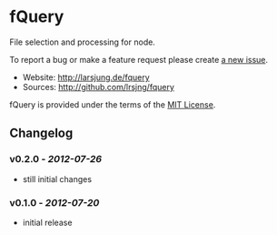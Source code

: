 # fQuery
File selection and processing for node.

To report a bug or make a feature request
please create [a new issue](http://github.com/lrsjng/fquery/issues/new).

* Website: <http://larsjung.de/fquery>
* Sources: <http://github.com/lrsjng/fquery>

fQuery is provided under the terms of the [MIT License](http://github.com/lrsjng/fquery/blob/develop/LICENSE.txt).


## Changelog


### v0.2.0 - *2012-07-26*

* still initial changes


### v0.1.0 - *2012-07-20*

* initial release

